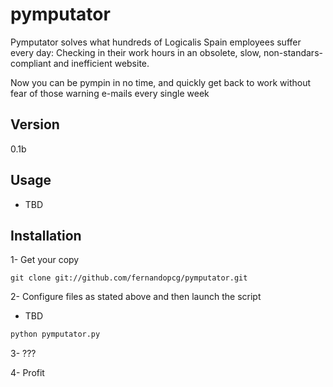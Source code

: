 pymputator
=========

 
Pymputator solves what hundreds of Logicalis Spain employees suffer every day: Checking in their work hours in an obsolete, slow, non-standars-compliant and inefficient website.

Now you can be pympin in no time, and quickly get back to work without fear of those warning e-mails every single week


Version
----

0.1b


Usage
------------
* TBD

Installation
--------------

1- Get your copy
```
git clone git://github.com/fernandopcg/pymputator.git
```

2- Configure files as stated above and then launch the script
* TBD

```sh
python pymputator.py
```

3- ???

4- Profit
